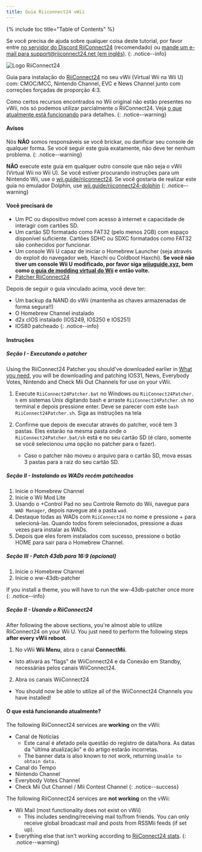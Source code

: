 ```yaml
---
title: Guia Riiconnect24 vWii
---
```


{% include toc title="Table of Contents" %}

Se você precisa de ajuda sobre qualquer coisa deste tutorial, por favor entre [no servidor do Discord RiiConnect24](https://discord.gg/rc24) (recomendado) ou [mande um e-mail para support@riiconnect24.net (em inglês)](mailto:support@riiconnect24.net).
{: .notice--info}

![Logo RiiConnect24](/images/WiiRC24Logo.jpg)

Guia para instalação do [RiiConnect24](https://rc24.xyz) no seu vWii (Virtual Wii na Wii U) com: CMOC/MCC, Nintendo Channel, EVC e News Channel junto com correções forçadas de proporção 4:3.

Como certos recursos encontrados no Wii original não estão presentes no vWii, nós só podemos utilizar parcialmente o RiiConnect24. Veja [o que atualmente está funcionando](#whats-currently-working) para detalhes.
{: .notice--warning}

#### Avisos

Nós **NÃO** somos responsáveis se você brickar, ou danificar seu console de qualquer forma. Se você seguir este guia exatamente, não deve ter nenhum problema.
{: .notice--warning}

**NÃO** execute este guia em qualquer outro console que não seja o vWii (Virtual Wii no Wii U). Se você estiver procurando instruções para um Nintendo Wii, use o [wii.guide/riiconnect24](riiconnect24). Se você gostaria de realizar este guia no emulador Dolphin, use [wii.guide/riiconnect24-dolphin](/riiconnect24-dolphin)
{: .notice--warning}

#### Você precisará de

* Um PC ou dispositivo móvel com acesso à internet e capacidade de interagir com cartões SD.
* Um cartão SD formatado como FAT32 (pelo menos 2GB) com espaço disponível suficiente. Cartões SDHC ou SDXC formatados como FAT32 são conhecidos por funcionar.
* Um console Wii U capaz de iniciar o Homebrew Launcher (seja através do exploit do navegador web, Haxchi ou Coldboot Haxchi). **Se você não tiver um console Wii U modificado, por favor siga [wiiuguide.xyz](https://wiiuguide.xyz), bem como [o guia de modding virtual do Wii](https://wiiuguide.xyz/#/vwii-modding) e então volte.**
* [Patcher RiiConnect24](https://github.com/RiiConnect24/RiiConnect24-Patcher/releases)

Depois de seguir o guia vinculado acima, você deve ter:
* Um backup da NAND do vWii (mantenha as chaves armazenadas de forma segura!!)
* O Homebrew Channel instalado
* d2x cIOS instalado (IOS249, IOS250 e IOS251)
* IOS80 patcheado
{: .notice--info}

#### Instruções

##### Seção I - Executando o patcher

Using the RiiConnect24 Patcher you should've downloaded earlier in [What you need](#what-you-need), you will be downloading and patching IOS31, News, Everybody Votes, Nintendo and Check Mii Out Channels for use on your vWii.

1. Execute `RiiConnect24Patcher.bat` no Windows ou `RiiConnect24Patcher. h` em sistemas Unix digitando bash e arraste `RiiConnect24Patcher.sh` no terminal e depois pressione enter. Deve se parecer com este `bash RiiConnect24Patcher.sh`. Siga as instruções na tela

2. Confirme que depois de executar através do patcher, você tem 3 pastas. Eles estarão na mesma pasta onde o `RiiConnect24Patcher.bat/sh` está e no seu cartão SD (é claro, somente se você selecionou uma opção no patcher para o fazer).
   - Caso o patcher não moveu o arquivo para o cartão SD, mova essas 3 pastas para a raiz do seu cartão SD.

##### Seção II - Instalando os WADs recém patcheados

1. Inicie o Homebrew Channel
2. Inicie o Wii Mod Lite
3. Usando o +Control Pad no seu Controle Remoto do Wii, navegue para `WAD Manager`, depois navegue até a pasta `wad`.
4. Destaque todas as WADs com `RiiConnect24` no nome e pressione + para selecioná-las. Quando todos forem selecionados, pressione a duas vezes para instalar as WADs.
5. Depois que eles forem instalados com sucesso, pressione o botão HOME para sair para o Homebrew Channel.

##### Seção III - Patch 43db para 16:9 (opcional)

1. Inicie o Homebrew Channel
2. Inicie o ww-43db-patcher

If you install a theme, you will have to run the ww-43db-patcher once more
{: .notice--info}

##### Seção II - Usando o RiiConnect24

After following the above sections, you're almost able to utilize RiiConnect24 on your Wii U. You just need to perform the following steps **after every vWii reboot**.

1. No vWii **Wii Menu**, abra o canal **ConnectMii**.
* Isto ativará as "flags" de WiiConnect24 e da Conexão em Standby, necessárias pelos canais WiiConnect24.
2. Abra os canais WiiConnect24
* You should now be able to utilize all of the WiiConnect24 Channels you have installed!

#### O que está funcionando atualmente?
The following RiiConnect24 services are **working** on the vWii:
* Canal de Notícias
    * Este canal é afetado pela questão do registro de data/hora. As datas da "última atualização" e do artigo estarão incorretas.
    * The banner data is also known to not work, returning `Unable to obtain data.`
* Canal do Tempo
* Nintendo Channel
* Everybody Votes Channel
* Check Mii Out Channel / Mii Contest Channel
{: .notice--success}

The following RiiConnect24 services are **not working** on the vWii:
* Wii Mail (most functionality does not exist on vWii)
    * This includes sending/receiving mail to/from friends. You can only receive global broadcast mail and posts from RSSMii feeds (if set up).
* Everything else that isn't working according to [RiiConnect24 stats](https://rc24.xyz/stats/index.html).
{: .notice--warning}
